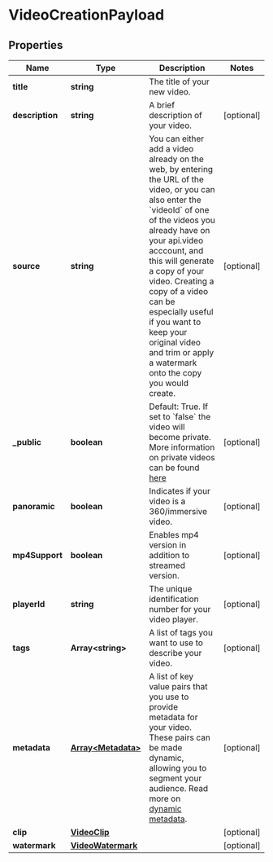 
# VideoCreationPayload

## Properties

Name | Type | Description | Notes
------------ | ------------- | ------------- | -------------
**title** | **string** | The title of your new video. | 
**description** | **string** | A brief description of your video. |  [optional]
**source** | **string** | You can either add a video already on the web, by entering the URL of the video, or you can also enter the &#x60;videoId&#x60; of one of the videos you already have on your api.video acccount, and this will generate a copy of your video. Creating a copy of a video can be especially useful if you want to keep your original video and trim or apply a watermark onto the copy you would create. |  [optional]
**_public** | **boolean** | Default: True. If set to &#x60;false&#x60; the video will become private. More information on private videos can be found [here](https://docs.api.video/docs/private-videos) |  [optional]
**panoramic** | **boolean** | Indicates if your video is a 360/immersive video. |  [optional]
**mp4Support** | **boolean** | Enables mp4 version in addition to streamed version. |  [optional]
**playerId** | **string** | The unique identification number for your video player. |  [optional]
**tags** | **Array&lt;string&gt;** | A list of tags you want to use to describe your video. |  [optional]
**metadata** | [**Array&lt;Metadata&gt;**](Metadata.md) | A list of key value pairs that you use to provide metadata for your video. These pairs can be made dynamic, allowing you to segment your audience. Read more on [dynamic metadata](https://api.video/blog/endpoints/dynamic-metadata). |  [optional]
**clip** | [**VideoClip**](VideoClip.md) |  |  [optional]
**watermark** | [**VideoWatermark**](VideoWatermark.md) |  |  [optional]



